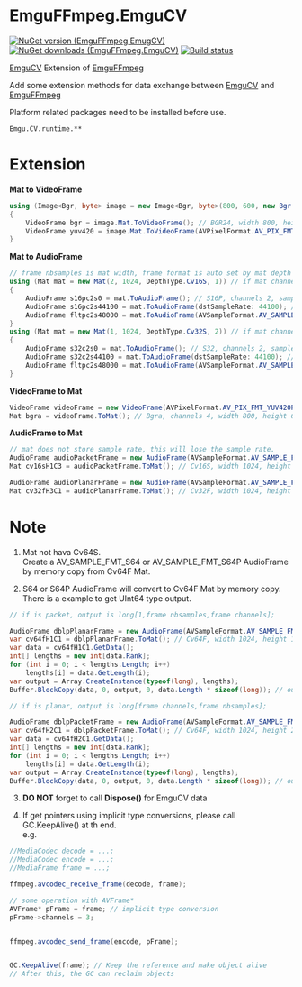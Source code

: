 EmguFFmpeg.EmguCV
=====================
[![NuGet version (EmguFFmpeg.EmugCV)](https://img.shields.io/nuget/v/EmguFFmpeg.EmguCV.svg)](https://www.nuget.org/packages/EmguFFmpeg.EmguCV/)
[![NuGet downloads (EmguFFmpeg.EmguCV)](https://img.shields.io/nuget/dt/EmguFFmpeg.EmguCV.svg)](https://www.nuget.org/packages/EmguFFmpeg.EmguCV/)
[![Build status](https://img.shields.io/appveyor/ci/IOL0ol1/emguffmpeg)](https://ci.appveyor.com/project/IOL0ol1/emguffmpeg)

[EmguCV](https://github.com/emgucv/emgucv) Extension of [EmguFFmpeg](/../EmguFFmpeg)  
    
Add some extension methods for data exchange between [EmguCV](https://github.com/emgucv/emgucv) and [EmguFFmpeg](../EmguFFmpeg/README.md)


 
Platform related packages need to be installed before use. 
```
Emgu.CV.runtime.**
```


# Extension

**Mat to VideoFrame**
```csharp
using (Image<Bgr, byte> image = new Image<Bgr, byte>(800, 600, new Bgr(100, 100, 100)))
{
    VideoFrame bgr = image.Mat.ToVideoFrame(); // BGR24, width 800, height 600
    VideoFrame yuv420 = image.Mat.ToVideoFrame(AVPixelFormat.AV_PIX_FMT_YUV420P); // YUV420P, width 800, height 600
}
```
**Mat to AudioFrame**
```csharp
// frame nbsamples is mat width, frame format is auto set by mat depth type
using (Mat mat = new Mat(2, 1024, DepthType.Cv16S, 1)) // if mat channels == 1 frame is planar, frame channels is mat height.
{
    AudioFrame s16pc2s0 = mat.ToAudioFrame(); // S16P, channels 2, sample rate 0. if use this frame in ffmpeg, need set sample rate later.
    AudioFrame s16pc2s44100 = mat.ToAudioFrame(dstSampleRate: 44100); // S16P, channels 2, sample rate 44100
    AudioFrame fltpc2s48000 = mat.ToAudioFrame(AVSampleFormat.AV_SAMPLE_FMT_FLTP, 48000); // FLTP, channels 2, sample rate 44100
}
using (Mat mat = new Mat(1, 1024, DepthType.Cv32S, 2)) // if mat channels > 1 frame is packet, frame channels is mat channels, only first line in mat is used.
{
    AudioFrame s32c2s0 = mat.ToAudioFrame(); // S32, channels 2, sample rate 0. if use this frame in ffmpeg, need set sample rate later.
    AudioFrame s32c2s44100 = mat.ToAudioFrame(dstSampleRate: 44100); // S32, channels 2, sample rate 44100
    AudioFrame fltpc2s48000 = mat.ToAudioFrame(AVSampleFormat.AV_SAMPLE_FMT_FLTP, 48000); // FLTP, channels 2, sample rate 44100
}
```

**VideoFrame to Mat**
```csharp
VideoFrame videoFrame = new VideoFrame(AVPixelFormat.AV_PIX_FMT_YUV420P, 800, 600);
Mat bgra = videoFrame.ToMat(); // Bgra, channels 4, width 800, height 600
```
**AudioFrame to Mat**
```csharp
// mat does not store sample rate, this will lose the sample rate.
AudioFrame audioPacketFrame = new AudioFrame(AVSampleFormat.AV_SAMPLE_FMT_S16, 3, 1024, 44100);
Mat cv16sH1C3 = audioPacketFrame.ToMat(); // Cv16S, width 1024, height 1, channels 3

AudioFrame audioPlanarFrame = new AudioFrame(AVSampleFormat.AV_SAMPLE_FMT_FLTP, 3, 1024, 44100);
Mat cv32fH3C1 = audioPlanarFrame.ToMat(); // Cv32F, width 1024, height 3, channels 1
```

# Note
1. Mat not hava Cv64S.    
Create a AV_SAMPLE_FMT_S64 or AV_SAMPLE_FMT_S64P AudioFrame by memory copy from Cv64F Mat.

2. S64 or S64P AudioFrame will convert to Cv64F Mat by memory copy.    
There is a example to get UInt64 type output.
```csharp
// if is packet, output is long[1,frame nbsamples,frame channels];

AudioFrame dblpPlanarFrame = new AudioFrame(AVSampleFormat.AV_SAMPLE_FMT_S64, 2, 1024, 44100);
var cv64fH1C1 = dblpPlanarFrame.ToMat(); // Cv64F, width 1024, height 1, number of channel 2
var data = cv64fH1C1.GetData();
int[] lengths = new int[data.Rank];
for (int i = 0; i < lengths.Length; i++)
    lengths[i] = data.GetLength(i);
var output = Array.CreateInstance(typeof(long), lengths);
Buffer.BlockCopy(data, 0, output, 0, data.Length * sizeof(long)); // output is long[1,1024,2]
```
```csharp
// if is planar, output is long[frame channels,frame nbsamples];

AudioFrame dblpPacketFrame = new AudioFrame(AVSampleFormat.AV_SAMPLE_FMT_S64P, 2, 1024, 44100);
var cv64fH2C1 = dblpPacketFrame.ToMat(); // Cv64F, width 1024, height 2, number of channel 1
var data = cv64fH2C1.GetData();
int[] lengths = new int[data.Rank];
for (int i = 0; i < lengths.Length; i++)
    lengths[i] = data.GetLength(i);
var output = Array.CreateInstance(typeof(long), lengths);
Buffer.BlockCopy(data, 0, output, 0, data.Length * sizeof(long)); // output is long[2,1024]
```

3. **DO NOT** forget to call **Dispose()** for EmguCV data

4. If get pointers using implicit type conversions, please call GC.KeepAlive() at th end.    
e.g.    
```csharp
//MediaCodec decode = ...;
//MediaCodec encode = ...;
//MediaFrame frame = ...;

ffmpeg.avcodec_receive_frame(decode, frame);

// some operation with AVFrame*
AVFrame* pFrame = frame; // implicit type conversion
pFrame->channels = 3;


ffmpeg.avcodec_send_frame(encode, pFrame);


GC.KeepAlive(frame); // Keep the reference and make object alive
// After this, the GC can reclaim objects
```


 

